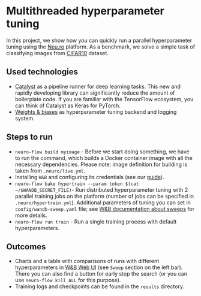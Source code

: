 # Multithreaded hyperparameter tuning

In this project, we show how you can quickly run a parallel hyperparameter tuning using the [Neu.ro](https://neu.ro/platform/) platform. As a benchmark, we solve a simple task of classifying images 
from [CIFAR10](https://www.cs.toronto.edu/~kriz/cifar.html) dataset.

## Used technologies

* [Catalyst](https://github.com/catalyst-team/catalyst) as a pipeline runner for deep learning tasks. This new and rapidly developing library can significantly reduce the amount of boilerplate code. If you are familiar with the TensorFlow ecosystem, you can think of Catalyst as Keras for PyTorch.
* [Weights & biases](https://www.wandb.com/) as hyperparameter tuning backend and logging system.

## Steps to run

* `neuro-flow build myimage` - Before we start doing something, we have to run the command, which builds a Docker container image with all the necessary dependencies. Please note: image definition for building is taken from `.neuro/live.yml`.
* Installing `W&B` and configuring its credentials (see our [guide](https://docs.neu.ro/toolbox/experiment-tracking-with-weights-and-biases#authenticating-w-and-b)).
* `neuro-flow bake hypertrain --param token $(cat ~/$WANDB_SECRET_FILE)`- Run distributed hyperparameter tuning with 2 parallel training jobs on the platform (number of jobs can be specified in `.neuro/hypertrain.yml`). Additional parameters of tuning you can set in `config/wandb-sweep.yaml` file; see [W&B documentation about sweeps](https://docs.wandb.com/library/sweeps) for more details.
* `neuro-flow run train` - Run a single training process with default hyperparameters.

## Outcomes

* Charts and a table with comparisons of runs with different hyperparameters in [W&B Web UI](https://app.wandb.ai/home) (see `Sweep` section on the left bar). There you can also find a button for early stop the search (or you can use `neuro-flow kill ALL` for this purpose).
* Training logs and checkpoints can be found in the `results` directory.
